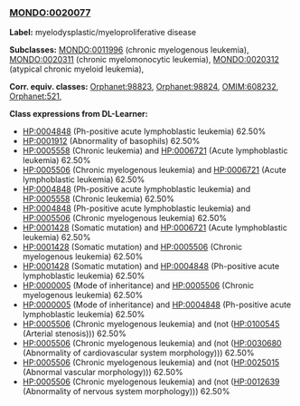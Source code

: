 
### [MONDO:0020077](http://purl.obolibrary.org/obo/MONDO_0020077)
**Label:** myelodysplastic/myeloproliferative disease

**Subclasses:** [MONDO:0011996](http://purl.obolibrary.org/obo/MONDO_0011996) (chronic myelogenous leukemia), [MONDO:0020311](http://purl.obolibrary.org/obo/MONDO_0020311) (chronic myelomonocytic leukemia), [MONDO:0020312](http://purl.obolibrary.org/obo/MONDO_0020312) (atypical chronic myeloid leukemia), 

**Corr. equiv. classes:** [Orphanet:98823](http://www.orpha.net/ORDO/Orphanet_98823), [Orphanet:98824](http://www.orpha.net/ORDO/Orphanet_98824), [OMIM:608232](http://purl.obolibrary.org/obo/OMIM_608232), [Orphanet:521](http://www.orpha.net/ORDO/Orphanet_521), 

**Class expressions from DL-Learner:**

- [HP:0004848](http://purl.obolibrary.org/obo/HP_0004848) (Ph-positive acute lymphoblastic leukemia) 62.50%
- [HP:0001912](http://purl.obolibrary.org/obo/HP_0001912) (Abnormality of basophils) 62.50%
- [HP:0005558](http://purl.obolibrary.org/obo/HP_0005558) (Chronic leukemia) and [HP:0006721](http://purl.obolibrary.org/obo/HP_0006721) (Acute lymphoblastic leukemia) 62.50%
- [HP:0005506](http://purl.obolibrary.org/obo/HP_0005506) (Chronic myelogenous leukemia) and [HP:0006721](http://purl.obolibrary.org/obo/HP_0006721) (Acute lymphoblastic leukemia) 62.50%
- [HP:0004848](http://purl.obolibrary.org/obo/HP_0004848) (Ph-positive acute lymphoblastic leukemia) and [HP:0005558](http://purl.obolibrary.org/obo/HP_0005558) (Chronic leukemia) 62.50%
- [HP:0004848](http://purl.obolibrary.org/obo/HP_0004848) (Ph-positive acute lymphoblastic leukemia) and [HP:0005506](http://purl.obolibrary.org/obo/HP_0005506) (Chronic myelogenous leukemia) 62.50%
- [HP:0001428](http://purl.obolibrary.org/obo/HP_0001428) (Somatic mutation) and [HP:0006721](http://purl.obolibrary.org/obo/HP_0006721) (Acute lymphoblastic leukemia) 62.50%
- [HP:0001428](http://purl.obolibrary.org/obo/HP_0001428) (Somatic mutation) and [HP:0005506](http://purl.obolibrary.org/obo/HP_0005506) (Chronic myelogenous leukemia) 62.50%
- [HP:0001428](http://purl.obolibrary.org/obo/HP_0001428) (Somatic mutation) and [HP:0004848](http://purl.obolibrary.org/obo/HP_0004848) (Ph-positive acute lymphoblastic leukemia) 62.50%
- [HP:0000005](http://purl.obolibrary.org/obo/HP_0000005) (Mode of inheritance) and [HP:0005506](http://purl.obolibrary.org/obo/HP_0005506) (Chronic myelogenous leukemia) 62.50%
- [HP:0000005](http://purl.obolibrary.org/obo/HP_0000005) (Mode of inheritance) and [HP:0004848](http://purl.obolibrary.org/obo/HP_0004848) (Ph-positive acute lymphoblastic leukemia) 62.50%
- [HP:0005506](http://purl.obolibrary.org/obo/HP_0005506) (Chronic myelogenous leukemia) and (not ([HP:0100545](http://purl.obolibrary.org/obo/HP_0100545) (Arterial stenosis))) 62.50%
- [HP:0005506](http://purl.obolibrary.org/obo/HP_0005506) (Chronic myelogenous leukemia) and (not ([HP:0030680](http://purl.obolibrary.org/obo/HP_0030680) (Abnormality of cardiovascular system morphology))) 62.50%
- [HP:0005506](http://purl.obolibrary.org/obo/HP_0005506) (Chronic myelogenous leukemia) and (not ([HP:0025015](http://purl.obolibrary.org/obo/HP_0025015) (Abnormal vascular morphology))) 62.50%
- [HP:0005506](http://purl.obolibrary.org/obo/HP_0005506) (Chronic myelogenous leukemia) and (not ([HP:0012639](http://purl.obolibrary.org/obo/HP_0012639) (Abnormality of nervous system morphology))) 62.50%


